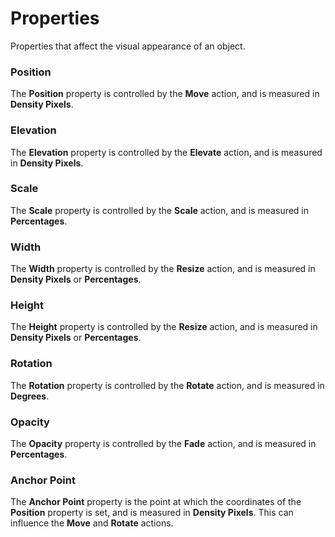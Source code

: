# Properties

Properties that affect the visual appearance of an object.


### Position

The **Position** property is controlled by the **Move** action, and is measured in **Density Pixels**.


### Elevation

The **Elevation** property is controlled by the **Elevate** action, and is measured in **Density Pixels**.


### Scale

The **Scale** property is controlled by the **Scale** action, and is measured in **Percentages**.


### Width

The **Width** property is controlled by the **Resize** action, and is measured in **Density Pixels** or **Percentages**.


### Height

The **Height** property is controlled by the **Resize** action, and is measured in **Density Pixels** or **Percentages**.


### Rotation

The **Rotation** property is controlled by the **Rotate** action, and is measured in **Degrees**.


### Opacity

The **Opacity** property is controlled by the **Fade** action, and is measured in **Percentages**.


### Anchor Point

The **Anchor Point** property is the point at which the coordinates of the **Position** property is set, and is measured in **Density Pixels**. This can influence the **Move** and **Rotate** actions.

<!--

LGTM:

-->
